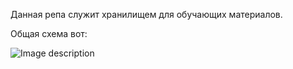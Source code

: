 Данная репа служит хранилищем для обучающих материалов.

Общая схема вот:

![Image description](link-to-image)

